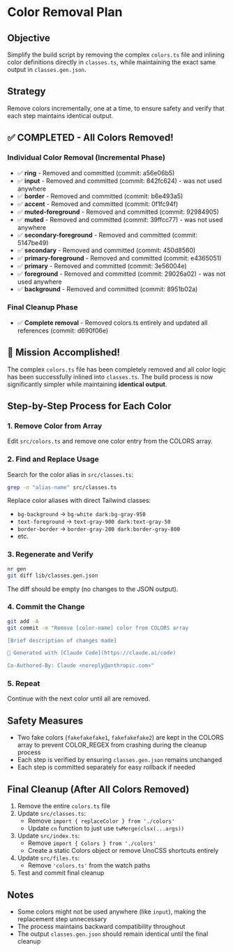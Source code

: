 # Color Removal Plan

## Objective
Simplify the build script by removing the complex `colors.ts` file and inlining color definitions directly in `classes.ts`, while maintaining the exact same output in `classes.gen.json`.

## Strategy
Remove colors incrementally, one at a time, to ensure safety and verify that each step maintains identical output.

## ✅ COMPLETED - All Colors Removed!

### Individual Color Removal (Incremental Phase)
- ✅ **ring** - Removed and committed (commit: a56e06b5)
- ✅ **input** - Removed and committed (commit: 842fc624) - was not used anywhere
- ✅ **border** - Removed and committed (commit: b6e493a5)
- ✅ **accent** - Removed and committed (commit: 0f1fc94f)
- ✅ **muted-foreground** - Removed and committed (commit: 92984905)
- ✅ **muted** - Removed and committed (commit: 39ffcc77) - was not used anywhere
- ✅ **secondary-foreground** - Removed and committed (commit: 5147be49)
- ✅ **secondary** - Removed and committed (commit: 450d8560)
- ✅ **primary-foreground** - Removed and committed (commit: e4365051)
- ✅ **primary** - Removed and committed (commit: 3e56004e)
- ✅ **foreground** - Removed and committed (commit: 29026a02) - was not used anywhere
- ✅ **background** - Removed and committed (commit: 8951b02a)

### Final Cleanup Phase
- ✅ **Complete removal** - Removed colors.ts entirely and updated all references (commit: d690f06e)

## 🎉 Mission Accomplished!

The complex `colors.ts` file has been completely removed and all color logic has been successfully inlined into `classes.ts`. The build process is now significantly simpler while maintaining **identical output**.

## Step-by-Step Process for Each Color

### 1. Remove Color from Array
Edit `src/colors.ts` and remove one color entry from the COLORS array.

### 2. Find and Replace Usage
Search for the color alias in `src/classes.ts`:
```bash
grep -n "alias-name" src/classes.ts
```
Replace color aliases with direct Tailwind classes:
- `bg-background` → `bg-white dark:bg-gray-950`
- `text-foreground` → `text-gray-900 dark:text-gray-50`
- `border-border` → `border-gray-200 dark:border-gray-800`
- etc.

### 3. Regenerate and Verify
```bash
nr gen
git diff lib/classes.gen.json
```
The diff should be empty (no changes to the JSON output).

### 4. Commit the Change
```bash
git add -A
git commit -m "Remove [color-name] color from COLORS array

[Brief description of changes made]

🤖 Generated with [Claude Code](https://claude.ai/code)

Co-Authored-By: Claude <noreply@anthropic.com>"
```

### 5. Repeat
Continue with the next color until all are removed.

## Safety Measures
- Two fake colors (`fakefakefake1`, `fakefakefake2`) are kept in the COLORS array to prevent COLOR_REGEX from crashing during the cleanup process
- Each step is verified by ensuring `classes.gen.json` remains unchanged
- Each step is committed separately for easy rollback if needed

## Final Cleanup (After All Colors Removed)
1. Remove the entire `colors.ts` file
2. Update `src/classes.ts`:
   - Remove `import { replaceColor } from './colors'`
   - Update `cn` function to just use `twMerge(clsx(...args))`
3. Update `src/index.ts`:
   - Remove `import { Colors } from './colors'`
   - Create a static Colors object or remove UnoCSS shortcuts entirely
4. Update `src/files.ts`:
   - Remove `'colors.ts'` from the watch paths
5. Test and commit final cleanup

## Notes
- Some colors might not be used anywhere (like `input`), making the replacement step unnecessary
- The process maintains backward compatibility throughout
- The output `classes.gen.json` should remain identical until the final cleanup